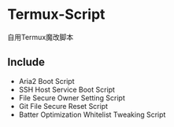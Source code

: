 # Termux-Script
自用Termux魔改脚本
## Include
- Aria2 Boot Script
- SSH Host Service Boot Script
- File Secure Owner Setting Script
- Git File Secure Reset Script
- Batter Optimization Whitelist Tweaking Script
